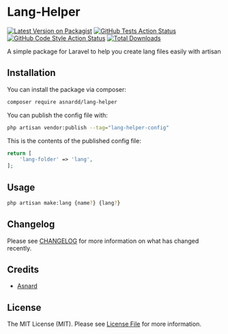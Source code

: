 # Lang-Helper

[![Latest Version on Packagist](https://img.shields.io/packagist/v/asnardd/lang-helper.svg?style=flat-square)](https://packagist.org/packages/asnardd/lang-helper)
[![GitHub Tests Action Status](https://img.shields.io/github/actions/workflow/status/asnardd/lang-helper/run-tests.yml?branch=main&label=tests&style=flat-square)](https://github.com/asnardd/lang-helper/actions?query=workflow%3Arun-tests+branch%3Amain)
[![GitHub Code Style Action Status](https://img.shields.io/github/actions/workflow/status/asnardd/lang-helper/fix-php-code-style-issues.yml?branch=main&label=code%20style&style=flat-square)](https://github.com/asnardd/lang-helper/actions?query=workflow%3A"Fix+PHP+code+style+issues"+branch%3Amain)
[![Total Downloads](https://img.shields.io/packagist/dt/asnardd/lang-helper.svg?style=flat-square)](https://packagist.org/packages/asnardd/lang-helper)

A simple package for Laravel to help you create lang files easily with artisan

## Installation

You can install the package via composer:

```bash
composer require asnardd/lang-helper
```

You can publish the config file with:

```bash
php artisan vendor:publish --tag="lang-helper-config"
```

This is the contents of the published config file:

```php
return [
    'lang-folder' => 'lang',
];
```


## Usage

```bash
php artisan make:lang {name?} {lang?}
```

## Changelog

Please see [CHANGELOG](CHANGELOG.md) for more information on what has changed recently.

## Credits

- [Asnard](https://github.com/Asnard)

## License

The MIT License (MIT). Please see [License File](LICENSE.md) for more information.
